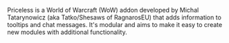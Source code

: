 Priceless is a World of Warcraft (WoW) addon developed by Michal Tatarynowicz (aka Tatko/Shesaws of RagnarosEU) that adds information to tooltips and chat messages. It's modular and aims to make it easy to create new modules with additional functionality.